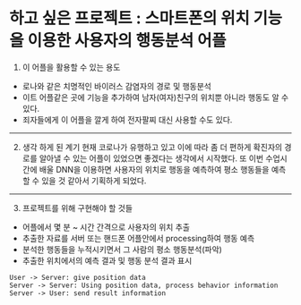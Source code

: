 # 하고 싶은 프로젝트 : 스마트폰의 위치 기능을 이용한 사용자의 행동분석 어플

1. 이 어플을 활용할 수 있는 용도
* 로나와 같은 치명적인 바이러스 감염자의 경로 및 행동분석
* 이트 어플같은 곳에 기능을 추가하여 남자(여자)친구의 위치뿐 아니라 행동도 알 수 있다.
* 죄자들에게 이 어플을 깔게 하여 전자팔찌 대신 사용할 수도 있다.
--------------
2. 생각 하게 된 계기 
현재 코로나가 유행하고 있고 이에 따라 좀 더 편하게 확진자의 경로를 알아낼 수 있는 어플이 있었으면 좋겠다는 생각에서 시작했다. 
또 이번 수업시간에 배울 DNN을 이용하면 사용자의 위치로 행동을 예측하여 평소 행동들을 예측할 수 있을 것 같아서 기획하게 되었다.
--------------
3. 프로젝트를 위해 구현해야 할 것들 
* 어플에서 몇 분 ~ 시간 간격으로 사용자의 위치 추출
* 추출한 자료를 서버 또는 핸드폰 어플안에서 processing하여 행동 예측
* 분석한 행동들을 누적시키면서 그 사람의 평소 행동분석(파악)
* 추출한 위치에서의 예측 결과  및 행동 분석 결과 표시

```plantuml
User -> Server: give position data
Server -> Server: Using position data, process behavior information
Server -> User: send result information
```
